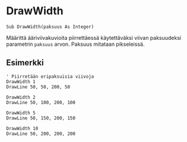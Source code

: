 <!--graphics-->
DrawWidth
==========

```eppabasic
Sub DrawWidth(paksuus As Integer)
```

Määrittä ääriviivakuvioita piirrettäessä käytettäväksi viivan paksuudeksi parametrin `paksuus` arvon.
Paksuus mitataan pikseleissä.

Esimerkki
----------
```eppabasic
' Piirretään eripaksuisia viivoja
DrawWidth 1
DrawLine 50, 50, 200, 50

DrawWidth 2
DrawLine 50, 100, 200, 100

DrawWidth 5
DrawLine 50, 150, 200, 150

DrawWidth 10
DrawLine 50, 200, 200, 200
```
